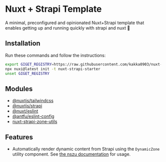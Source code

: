 # Nuxt + Strapi Template

A minimal, preconfigured and opinionated Nuxt+Strapi template that enables getting up and running quickly with strapi and nuxt 🚀

## Installation

Run these commands and follow the instructions:
```bash
export GIGET_REGISTRY=https://raw.githubusercontent.com/kakka0903/nuxt-strapi-template/main
npx nuxi@latest init -t nuxt-strapi-starter
unset GIGET_REGISTRY
```

## Modules

- [@nuxtjs/tailwindcss](https://github.com/nuxt-modules/tailwindcss)
- [@nuxtjs/strapi](https://github.com/nuxt-modules/strapi)
- [@nuxt/eslint](https://github.com/nuxt/eslint)
- [@antfu/eslint-config](https://github.com/antfu/eslint-config)
- [nuxt-strapi-zone-utils](https://github.com/kasperjha/nuxt-strapi-zone-utils)

## Features

- Automatically render dynamic content from Strapi using the `DynamicZone` utility component. See [the nszu documentation](https://github.com/kasperjha/nuxt-strapi-zone-utils) for usage.
